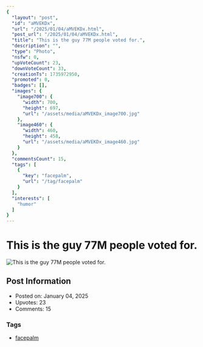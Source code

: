 ```yaml
---
{
  "layout": "post",
  "id": "aMVEKDx",
  "url": "/2025/01/04/aMVEKDx.html",
  "post_url": "/2025/01/04/aMVEKDx.html",
  "title": "This is the guy 77M people voted for.",
  "description": "",
  "type": "Photo",
  "nsfw": 0,
  "upVoteCount": 23,
  "downVoteCount": 33,
  "creationTs": 1735972950,
  "promoted": 0,
  "badges": [],
  "images": {
    "image700": {
      "width": 700,
      "height": 697,
      "url": "/assets/media/aMVEKDx_image700.jpg"
    },
    "image460": {
      "width": 460,
      "height": 458,
      "url": "/assets/media/aMVEKDx_image460.jpg"
    }
  },
  "commentsCount": 15,
  "tags": [
    {
      "key": "facepalm",
      "url": "/tag/facepalm"
    }
  ],
  "interests": [
    "humor"
  ]
}
---
```


# This is the guy 77M people voted for.

![This is the guy 77M people voted for.](/assets/media/aMVEKDx_image700.jpg)

## Post Information

- Posted on: January 04, 2025
- Upvotes: 23
- Comments: 15

### Tags

- [facepalm](/tag/facepalm)
